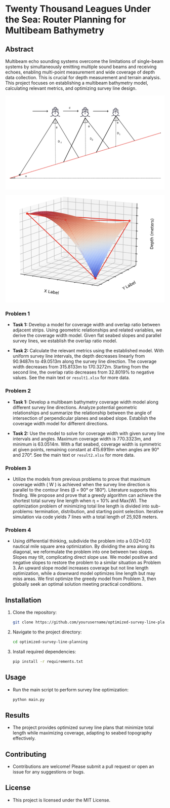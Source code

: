 # Twenty Thousand Leagues Under the Sea: Router Planning for Multibeam Bathymetry

## Abstract

Multibeam echo sounding systems overcome the limitations of single-beam systems by simultaneously emitting multiple sound beams and receiving echoes, enabling multi-point measurement and wide coverage of depth data collection. This is crucial for depth measurement and terrain analysis. This project focuses on establishing a multibeam bathymetry model, calculating relevant metrics, and optimizing survey line design.

![model](model.png)

![sea](sea.png)

### Problem 1

- **Task 1:** Develop a model for coverage width and overlap ratio between adjacent strips. Using geometric relationships and related variables, we derive the coverage width model. Given flat seabed slopes and parallel survey lines, we establish the overlap ratio model.
  
- **Task 2:** Calculate the relevant metrics using the established model. With uniform survey line intervals, the depth decreases linearly from 90.9487m to 49.0513m along the survey line direction. The coverage width decreases from 315.8133m to 170.3272m. Starting from the second line, the overlap ratio decreases from 32.8019% to negative values. See the main text or `result1.xlsx` for more data.

### Problem 2

- **Task 1:** Develop a multibeam bathymetry coverage width model along different survey line directions. Analyze potential geometric relationships and summarize the relationship between the angle of intersection of perpendicular planes and seabed slope. Establish the coverage width model for different directions.

- **Task 2:** Use the model to solve for coverage width with given survey line intervals and angles. Maximum coverage width is 770.3323m, and minimum is 63.0514m. With a flat seabed, coverage width is symmetric at given points, remaining constant at 415.6919m when angles are 90° and 270°. See the main text or `result2.xlsx` for more data.

### Problem 3

- Utilize the models from previous problems to prove that maximum coverage width \( W \) is achieved when the survey line direction is parallel to the contour lines (β = 90° or 180°). Literature supports this finding. We propose and prove that a greedy algorithm can achieve the shortest total survey line length when η = 10% and Max(W). The optimization problem of minimizing total line length is divided into sub-problems: termination, distribution, and starting point selection. Iterative simulation via code yields 7 lines with a total length of 25,928 meters.

### Problem 4

- Using differential thinking, subdivide the problem into a 0.02*0.02 nautical mile square area optimization. By dividing the area along its diagonal, we reformulate the problem into one between two slopes. Slopes may tilt, complicating direct slope use. We model positive and negative slopes to restore the problem to a similar situation as Problem 3. An upward slope model increases coverage but not line length optimization, while a downward model optimizes line length but may miss areas. We first optimize the greedy model from Problem 3, then globally seek an optimal solution meeting practical conditions.

## Installation

1. Clone the repository:
    ```bash
    git clone https://github.com/yourusername/optimized-survey-line-planning.git
    ```

2. Navigate to the project directory:
    ```bash
    cd optimized-survey-line-planning
    ```

3. Install required dependencies:
    ```bash
    pip install -r requirements.txt
    ```

## Usage

- Run the main script to perform survey line optimization:
    ```bash
    python main.py
    ```

## Results

- The project provides optimized survey line plans that minimize total length while maximizing coverage, adapting to seabed topography effectively.

## Contributing

- Contributions are welcome! Please submit a pull request or open an issue for any suggestions or bugs.

## License

- This project is licensed under the MIT License.
